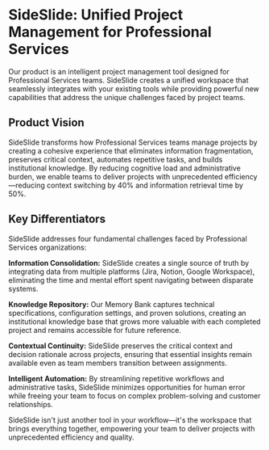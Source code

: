 # SideSlide: Unified Project Management for Professional Services

Our product is an intelligent project management tool designed for Professional Services teams. SideSlide creates a unified workspace that seamlessly integrates with your existing tools while providing powerful new capabilities that address the unique challenges faced by project teams.

## Product Vision

SideSlide transforms how Professional Services teams manage projects by creating a cohesive experience that eliminates information fragmentation, preserves critical context, automates repetitive tasks, and builds institutional knowledge. By reducing cognitive load and administrative burden, we enable teams to deliver projects with unprecedented efficiency—reducing context switching by 40% and information retrieval time by 50%.

## Key Differentiators

SideSlide addresses four fundamental challenges faced by Professional Services organizations:

**Information Consolidation:** SideSlide creates a single source of truth by integrating data from multiple platforms (Jira, Notion, Google Workspace), eliminating the time and mental effort spent navigating between disparate systems.

**Knowledge Repository:** Our Memory Bank captures technical specifications, configuration settings, and proven solutions, creating an institutional knowledge base that grows more valuable with each completed project and remains accessible for future reference.

**Contextual Continuity:** SideSlide preserves the critical context and decision rationale across projects, ensuring that essential insights remain available even as team members transition between assignments.

**Intelligent Automation:** By streamlining repetitive workflows and administrative tasks, SideSlide minimizes opportunities for human error while freeing your team to focus on complex problem-solving and customer relationships.

SideSlide isn't just another tool in your workflow—it's the workspace that brings everything together, empowering your team to deliver projects with unprecedented efficiency and quality.
